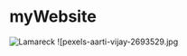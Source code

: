 # myWebsite
![Lamareck](https://user-images.githubusercontent.com/129326666/228857631-003ef988-47c6-4f2b-8d9e-34481551b354.png)
![pexels-aarti-vijay-2693529.jpg
